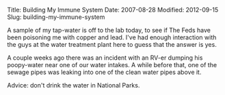 Title: Building My Immune System
Date: 2007-08-28
Modified: 2012-09-15
Slug: building-my-immune-system

A sample of my tap-water is off to the lab today, to see if The Feds have been poisoning me with copper and lead. I've had enough interaction with the guys at the water treatment plant here to guess that the answer is yes.

A couple weeks ago there was an incident with an RV-er dumping his poopy-water near one of our water intakes. A while before that, one of the sewage pipes was leaking into one of the clean water pipes above it.

Advice: don't drink the water in National Parks.
